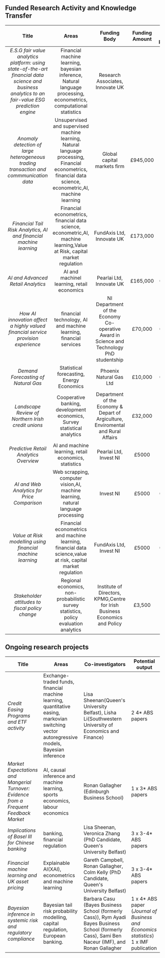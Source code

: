 ## Funded Research Activity and Knowledge Transfer

|**Title**|**Areas**|**Funding Body**|**Funding Amount**|**Date Funding Received**|**Duration**|	
|:---:|:---:|:---:|:---:|:---:|:---:|
|*E.S.G fair value analytics platform: using state-of-the-art financial data science and business analytics to an fair-value ESG prediction engine*|Financial machine learning, bayesian inference, Natural language processing, econometrics, computational statistics|Research Associates, Innovate UK|
|*Anomaly detection of large heterogeneous trading transaction and commmunication data*|Unsupervised and supervised machine learning, Natural language processing, Financial econometrics, financial data science, econometric,AI, machine learning|Global capital markets firm| £945,000 |2021 |3 years project|
|*Financial Tail Risk Analytics, AI and financial machine learning*|Financial econometrics, financial data science, econometric,AI, machine learning,Value at Risk, capital market regulation|FundAxis Ltd, Innovate UK|£173,000| 2022|3 years|
|*AI and Advanced Retail Analytics*|AI and machinel learning, retail economics|Pearlai Ltd, Innovate UK|£165,000|08/2018|3 years|
|*How AI innovation affect a highly valued financial service provision experience*|financial technology, AI and machine learning, financial services|NI Department of the Economy Co-operative Award in Science and Technology PhD studentship|£70,000|09/2021|3 years|
|*Demand Forecasting of Natural Gas*|Statistical forecasting,  Energy Economics|Phoenix Natural Gas Ltd|£10,000|01/2014|18 months|
|*Landscape Review of Northern Irish credit unions*|Cooperative banking, development economics, Survey statistical analytics|Department of the Economy & Depart of Argiculture, Enviromental and Rural Affairs|£32,000|10/2016|2 years|
|*Predictive Retail Analytics Overview*|AI and machine learning, retail economics, statistics|Pearlai Ltd, Invest NI|£5000|3/2018|3 months|
|*AI and Web Analytics for Price Comparison*|Web scrapping, computer vision,AI, machine learning, natural language processing|Invest NI|£5000|05/2019|3 months|
|*Value at Risk modelling using financial machine learning*|Financial econometrics and machine learning, financial data science,value at risk, capital market regulation|FundAxis Ltd, Invest NI|£5000|06/2021|3 months|
|*Stakeholder attitudes to fiscal policy change*|Regional economics, non-probabilistic survey statistics, policy evaluation analytics|Institute of Directors, KPMG,Centre for Irish Business Economics and Policy|£3,500|10/2016|12 months|


## Ongoing research projects

| **Title**| **Areas**| **Co-investigators**| **Potential output**|                                             
| --- | --- | --- | -- |
| *Credit Easing Programs and ETF activity*                    | Exchange-traded funds, financial machine learning, quantitative easing, markovian switching vector autoregressive models, Bayesian inference | Lisa Sheenan(Queen's University Belfast), Lisha Li(Southwestern University of Economics and Finance) | 2 4* ABS papers                                              |
| *Market Expectations and Mangerial Turnover: Evidence from a Frequent Feedback Market*     | AI, causal inference and machine learning, sports economics, labour economics | Ronan Gallagher (Edinburgh Business School)                  | 1 x 3* ABS papers                                            |
| *Implications of Basel III for Chinese banking*              | banking, financial regulation                                | Lisa Sheenan, Veronica Zhang (PhD Candidate, Queen's University Belfast) | 3 x 3-4* ABS papers                                          |
| *Financial machine learning and UK asset pricing*            | Explainable AI(XAI), econometrics and machine learning       | Gareth Campbell, Ronan Gallagher, Colm Kelly (PhD Candidate, Queen's University Belfast) | 3 x 3-4* ABS papers                                          |
| *Bayesian inference in systemic risk and regulatory compliance* | Bayesian tail risk probability modelling, capital regulation, European banking. | Barbara Casu (Bayes Business School (formerly Cass)), Rym Ayadi Bayes Business School (formerly Cass), Sami Ben Naceur (IMF), and Ronan Gallagher | 1 x 4* ABS paper (*Journal of Business and Economics statistics*) 1 x IMF publication |
